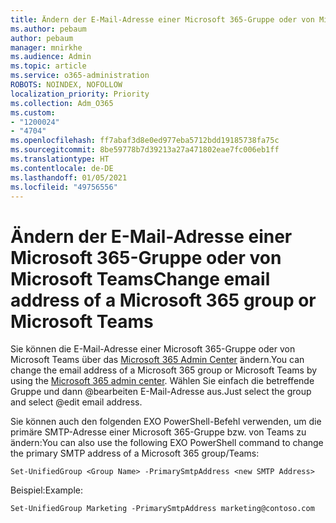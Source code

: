 ```yaml
---
title: Ändern der E-Mail-Adresse einer Microsoft 365-Gruppe oder von Microsoft Teams
ms.author: pebaum
author: pebaum
manager: mnirkhe
ms.audience: Admin
ms.topic: article
ms.service: o365-administration
ROBOTS: NOINDEX, NOFOLLOW
localization_priority: Priority
ms.collection: Adm_O365
ms.custom:
- "1200024"
- "4704"
ms.openlocfilehash: ff7abaf3d8e0ed977eba5712bdd19185738fa75c
ms.sourcegitcommit: 8be59778b7d39213a27a471802eae7fc006eb1ff
ms.translationtype: HT
ms.contentlocale: de-DE
ms.lasthandoff: 01/05/2021
ms.locfileid: "49756556"
---
```

# <a name="change-email-address-of-a-microsoft-365-group-or-microsoft-teams"></a><span data-ttu-id="2a549-102">Ändern der E-Mail-Adresse einer Microsoft 365-Gruppe oder von Microsoft Teams</span><span class="sxs-lookup"><span data-stu-id="2a549-102">Change email address of a Microsoft 365 group or Microsoft Teams</span></span>

<span data-ttu-id="2a549-103">Sie können die E-Mail-Adresse einer Microsoft 365-Gruppe oder von Microsoft Teams über das [Microsoft 365 Admin Center](https://admin.microsoft.com/) ändern.</span><span class="sxs-lookup"><span data-stu-id="2a549-103">You can change the email address of a Microsoft 365 group or Microsoft Teams by using the [Microsoft 365 admin center](https://admin.microsoft.com/).</span></span> <span data-ttu-id="2a549-104">Wählen Sie einfach die betreffende Gruppe und dann @bearbeiten E-Mail-Adresse aus.</span><span class="sxs-lookup"><span data-stu-id="2a549-104">Just select the group and select @edit email address.</span></span>

<span data-ttu-id="2a549-105">Sie können auch den folgenden EXO PowerShell-Befehl verwenden, um die primäre SMTP-Adresse einer Microsoft 365-Gruppe bzw. von Teams zu ändern:</span><span class="sxs-lookup"><span data-stu-id="2a549-105">You can also use the following EXO PowerShell command to change the primary SMTP address of a Microsoft 365 group/Teams:</span></span>

`Set-UnifiedGroup <Group Name> -PrimarySmtpAddress <new SMTP Address>`

<span data-ttu-id="2a549-106">Beispiel:</span><span class="sxs-lookup"><span data-stu-id="2a549-106">Example:</span></span>

`Set-UnifiedGroup Marketing -PrimarySmtpAddress marketing@contoso.com`
